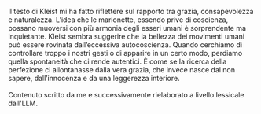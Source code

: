 Il testo di Kleist mi ha fatto riflettere sul rapporto tra grazia, consapevolezza e naturalezza. L’idea che le marionette, essendo prive di coscienza, possano muoversi con più armonia degli esseri umani è sorprendente ma inquietante. Kleist sembra suggerire che la bellezza dei movimenti umani può essere rovinata dall’eccessiva autocoscienza. Quando cerchiamo di controllare troppo i nostri gesti o di apparire in un certo modo, perdiamo quella spontaneità che ci rende autentici. È come se la ricerca della perfezione ci allontanasse dalla vera grazia, che invece nasce dal non sapere, dall’innocenza e da una leggerezza interiore.<br><br>
Contenuto scritto da me e successivamente rielaborato a livello lessicale dall'LLM.